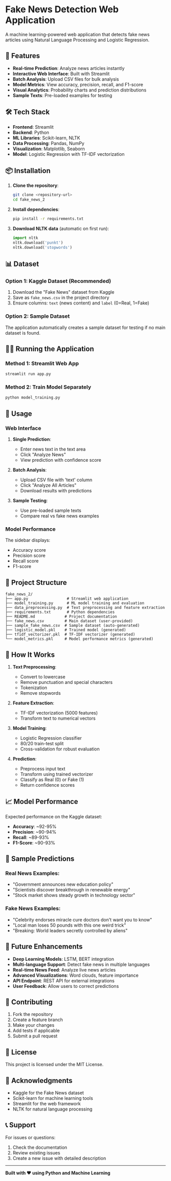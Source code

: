 # Fake News Detection Web Application

A machine learning-powered web application that detects fake news articles using Natural Language Processing and Logistic Regression.

## 🚀 Features

- **Real-time Prediction**: Analyze news articles instantly
- **Interactive Web Interface**: Built with Streamlit
- **Batch Analysis**: Upload CSV files for bulk analysis
- **Model Metrics**: View accuracy, precision, recall, and F1-score
- **Visual Analytics**: Probability charts and prediction distributions
- **Sample Texts**: Pre-loaded examples for testing

## 🛠️ Tech Stack

- **Frontend**: Streamlit
- **Backend**: Python
- **ML Libraries**: Scikit-learn, NLTK
- **Data Processing**: Pandas, NumPy
- **Visualization**: Matplotlib, Seaborn
- **Model**: Logistic Regression with TF-IDF vectorization

## 📦 Installation

1. **Clone the repository**:
   ```bash
   git clone <repository-url>
   cd fake_news_2
   ```

2. **Install dependencies**:
   ```bash
   pip install -r requirements.txt
   ```

3. **Download NLTK data** (automatic on first run):
   ```python
   import nltk
   nltk.download('punkt')
   nltk.download('stopwords')
   ```

## 📊 Dataset

### Option 1: Kaggle Dataset (Recommended)
1. Download the "Fake News" dataset from Kaggle
2. Save as `fake_news.csv` in the project directory
3. Ensure columns: `text` (news content) and `label` (0=Real, 1=Fake)

### Option 2: Sample Dataset
The application automatically creates a sample dataset for testing if no main dataset is found.

## 🏃‍♂️ Running the Application

### Method 1: Streamlit Web App
```bash
streamlit run app.py
```

### Method 2: Train Model Separately
```bash
python model_training.py
```

## 📱 Usage

### Web Interface
1. **Single Prediction**:
   - Enter news text in the text area
   - Click "Analyze News"
   - View prediction with confidence score

2. **Batch Analysis**:
   - Upload CSV file with 'text' column
   - Click "Analyze All Articles"
   - Download results with predictions

3. **Sample Testing**:
   - Use pre-loaded sample texts
   - Compare real vs fake news examples

### Model Performance
The sidebar displays:
- Accuracy score
- Precision score
- Recall score
- F1-score

## 🔧 Project Structure

```
fake_news_2/
├── app.py                 # Streamlit web application
├── model_training.py      # ML model training and evaluation
├── data_preprocessing.py  # Text preprocessing and feature extraction
├── requirements.txt       # Python dependencies
├── README.md             # Project documentation
├── fake_news.csv         # Main dataset (user-provided)
├── sample_fake_news.csv  # Sample dataset (auto-generated)
├── logistic_model.pkl    # Trained model (generated)
├── tfidf_vectorizer.pkl  # TF-IDF vectorizer (generated)
└── model_metrics.pkl     # Model performance metrics (generated)
```

## 🧠 How It Works

1. **Text Preprocessing**:
   - Convert to lowercase
   - Remove punctuation and special characters
   - Tokenization
   - Remove stopwords

2. **Feature Extraction**:
   - TF-IDF vectorization (5000 features)
   - Transform text to numerical vectors

3. **Model Training**:
   - Logistic Regression classifier
   - 80/20 train-test split
   - Cross-validation for robust evaluation

4. **Prediction**:
   - Preprocess input text
   - Transform using trained vectorizer
   - Classify as Real (0) or Fake (1)
   - Return confidence scores

## 📈 Model Performance

Expected performance on the Kaggle dataset:
- **Accuracy**: ~92-95%
- **Precision**: ~90-94%
- **Recall**: ~89-93%
- **F1-Score**: ~90-93%

## 🎯 Sample Predictions

### Real News Examples:
- "Government announces new education policy"
- "Scientists discover breakthrough in renewable energy"
- "Stock market shows steady growth in technology sector"

### Fake News Examples:
- "Celebrity endorses miracle cure doctors don't want you to know"
- "Local man loses 50 pounds with this one weird trick"
- "Breaking: World leaders secretly controlled by aliens"

## 🔮 Future Enhancements

- **Deep Learning Models**: LSTM, BERT integration
- **Multi-language Support**: Detect fake news in multiple languages
- **Real-time News Feed**: Analyze live news articles
- **Advanced Visualizations**: Word clouds, feature importance
- **API Endpoint**: REST API for external integrations
- **User Feedback**: Allow users to correct predictions

## 🤝 Contributing

1. Fork the repository
2. Create a feature branch
3. Make your changes
4. Add tests if applicable
5. Submit a pull request

## 📄 License

This project is licensed under the MIT License.

## 🙏 Acknowledgments

- Kaggle for the Fake News dataset
- Scikit-learn for machine learning tools
- Streamlit for the web framework
- NLTK for natural language processing

## 📞 Support

For issues or questions:
1. Check the documentation
2. Review existing issues
3. Create a new issue with detailed description

---

**Built with ❤️ using Python and Machine Learning**